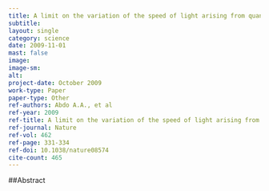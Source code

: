```yaml
---
title: A limit on the variation of the speed of light arising from quantum gravity effects
subtitle: 
layout: single
category: science
date: 2009-11-01
mast: false
image: 
image-sm: 
alt: 
project-date: October 2009
work-type: Paper
paper-type: Other
ref-authors: Abdo A.A., et al
ref-year: 2009
ref-title: A limit on the variation of the speed of light arising from quantum gravity effects
ref-journal: Nature
ref-vol: 462
ref-page: 331-334
ref-doi: 10.1038/nature08574
cite-count: 465
---
```



##Abstract
